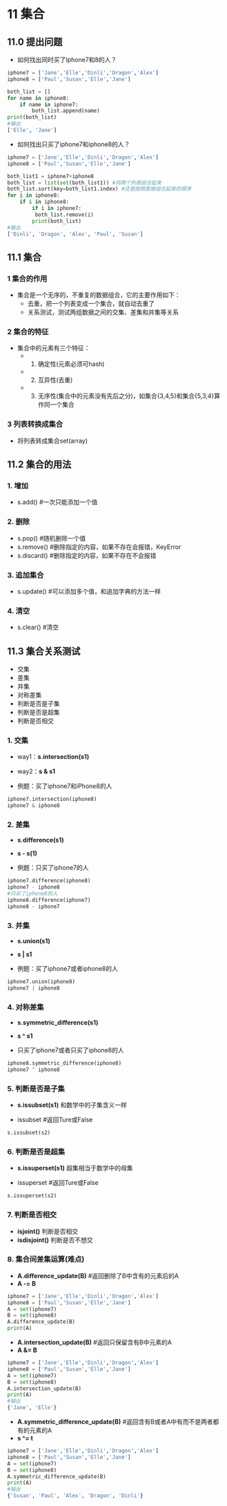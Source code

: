 # 11 集合
## 11.0 提出问题
* 如何找出同时买了Iphone7和8的人？

```python
iphone7 = ['Jane','Elle','Dinli','Dragon','Alex']
iphone8 = ['Paul','Susan','Elle','Jane']

both_list = []
for name in iphone8:
    if name in iphone7:
        both_list.append(name)
print(both_list)
#输出
['Elle', 'Jane']
```

* 如何找出只买了iphone7和iphone8的人？

```python
iphone7 = ['Jane','Elle','Dinli','Dragon','Alex']
iphone8 = ['Paul','Susan','Elle','Jane']

both_list1 = iphone7+iphone8
both_list = list(set(both_list1)) #将两个列表组合起来
both_list.sort(key=both_list1.index) #还是按照直接组合起来的顺序
for i in iphone8:
    if i in iphone8:
        if i in iphone7:
         both_list.remove(i)
        print(both_list)
#输出
['Dinli', 'Dragon', 'Alex', 'Paul', 'Susan']
```

## 11.1 集合
### 1 集合的作用
* 集合是一个无序的，不重复的数据组合，它的主要作用如下：
  * 去重，把一个列表变成一个集合，就自动去重了
  * 关系测试，测试两组数据之间的交集、差集和并集等关系

### 2 集合的特征
* 集合中的元素有三个特征：
  * 1. 确定性(元素必须可hash)
  * 2. 互异性(去重)
  * 3. 无序性(集合中的元素没有先后之分)，如集合{3,4,5}和集合{5,3,4}算作同一个集合

### 3 列表转换成集合
* 将列表转成集合set(array)

## 11.2 集合的用法
### 1. 增加
* s.add() #一次只能添加一个值

### 2. 删除
* s.pop() #随机删除一个值
* s.remove() #删除指定的内容，如果不存在会报错，KeyError
* s.discard() #删除指定的内容，如果不存在不会报错

### 3. 追加集合
* s.update() #可以添加多个值，和追加字典的方法一样

### 4. 清空
* s.clear() #清空


## 11.3 集合关系测试
* 交集
* 差集
* 并集
* 对称差集
* 判断是否是子集
* 判断是否是超集
* 判断是否相交

### 1. 交集
* way1：**s.intersection(s1)**
* way2：**s & s1**

* 例题：买了iphone7和iPhone8的人
```python
iphone7.intersection(iphone8)
iphone7 & iphone8
```

### 2. 差集
* **s.difference(s1)**
* **s - s(1)**

* 例题：只买了iphone7的人
```Python
iphone7.difference(iphone8)
iphone7 - iphone8
#只买了iphone8的人
iphone8.difference(iphone7)
iphone8 - iphone7
```

### 3. 并集
* **s.union(s1)**
* **s | s1**

* 例题：买了iphone7或者iphone8的人
```python
iphone7.union(iphone8)
iphone7 | iphone8
```

### 4. 对称差集
* **s.symmetric_difference(s1)**
* **s ^ s1**

* 只买了iphone7或者只买了iphone8的人
```python
iphone8.symmetric_difference(iphone8)
iphone7 ^ iphone8
```

### 5. 判断是否是子集
* **s.issubset(s1)** 和数学中的子集含义一样

* issubset #返回Ture或False
```python
s.issubset(s2)
```

### 6. 判断是否是超集
* **s.issuperset(s1)** 超集相当于数学中的母集

* issuperset #返回Ture或False

```python
s.issuperset(s2)
```

### 7. 判断是否相交
* **isjoint()** 判断是否相交
* **isdisjoint()** 判断是否不想交

### 8. 集合间差集运算(难点)
* **A.difference_update(B)** #返回删除了B中含有的元素后的A
* **A -= B**

```python
iphone7 = ['Jane','Elle','Dinli','Dragon','Alex']
iphone8 = ['Paul','Susan','Elle','Jane']
A = set(iphone7)
B = set(iphone8)
A.difference_update(B)
print(A)
```

* **A.intersection_update(B)** #返回只保留含有B中元素的A
* **A &= B**

```python
iphone7 = ['Jane','Elle','Dinli','Dragon','Alex']
iphone8 = ['Paul','Susan','Elle','Jane']
A = set(iphone7)
B = set(iphone8)
A.intersection_update(B)
print(A)
#输出
{'Jane', 'Elle'}
```

* **A.symmetric_difference_update(B)**  #返回含有B或者A中有而不是两者都有的元素的A
* **s ^= t**

```python
iphone7 = ['Jane','Elle','Dinli','Dragon','Alex']
iphone8 = ['Paul','Susan','Elle','Jane']
A = set(iphone7)
B = set(iphone8)
A.symmetric_difference_update(B)
print(A)
#输出
{'Susan', 'Paul', 'Alex', 'Dragon', 'Dinli'}
```
